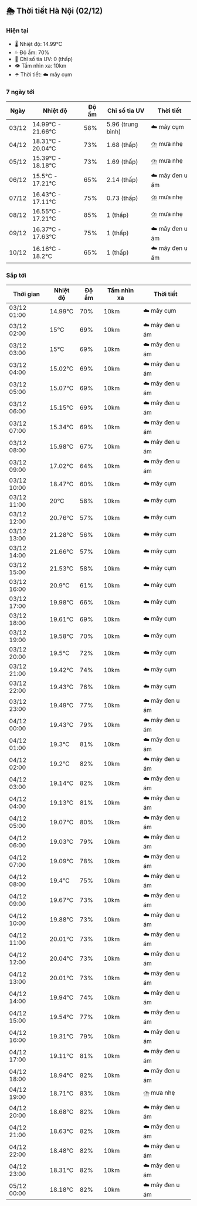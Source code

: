 ## 🌦️ Thời tiết Hà Nội (02/12)

### Hiện tại

- 🌡️ Nhiệt độ: 14.99℃
- 💦 Độ ẩm: 70%
- 🌟 Chỉ số tia UV: 0 (thấp)
- 👁️ Tầm nhìn xa: 10km
- ☂️ Thời tiết: ☁️ mây cụm

### 7 ngày tới

| Ngày | Nhiệt độ | Độ ẩm | Chỉ số tia UV | Thời tiết |
| --- | --- | --- | --- | --- |
| 03/12 | 14.99℃ - 21.66℃ | 58% | 5.96 (trung bình) | ☁️ mây cụm |
| 04/12 | 18.31℃ - 20.04℃ | 73% | 1.68 (thấp) | ⛈️ mưa nhẹ |
| 05/12 | 15.39℃ - 18.18℃ | 73% | 1.69 (thấp) | ⛈️ mưa nhẹ |
| 06/12 | 15.5℃ - 17.21℃ | 65% | 2.14 (thấp) | ☁️ mây đen u ám |
| 07/12 | 16.43℃ - 17.11℃ | 75% | 0.73 (thấp) | ⛈️ mưa nhẹ |
| 08/12 | 16.55℃ - 17.21℃ | 85% | 1 (thấp) | ⛈️ mưa nhẹ |
| 09/12 | 16.37℃ - 17.63℃ | 75% | 1 (thấp) | ☁️ mây đen u ám |
| 10/12 | 16.16℃ - 18.2℃ | 65% | 1 (thấp) | ☁️ mây đen u ám |

### Sắp tới

| Thời gian | Nhiệt độ | Độ ẩm | Tầm nhìn xa | Thời tiết |
| --- | --- | --- | --- | --- |
| 03/12 01:00 | 14.99℃ | 70% | 10km | ☁️ mây cụm |
| 03/12 02:00 | 15℃ | 69% | 10km | ☁️ mây đen u ám |
| 03/12 03:00 | 15℃ | 69% | 10km | ☁️ mây đen u ám |
| 03/12 04:00 | 15.02℃ | 69% | 10km | ☁️ mây đen u ám |
| 03/12 05:00 | 15.07℃ | 69% | 10km | ☁️ mây đen u ám |
| 03/12 06:00 | 15.15℃ | 69% | 10km | ☁️ mây đen u ám |
| 03/12 07:00 | 15.34℃ | 69% | 10km | ☁️ mây đen u ám |
| 03/12 08:00 | 15.98℃ | 67% | 10km | ☁️ mây đen u ám |
| 03/12 09:00 | 17.02℃ | 64% | 10km | ☁️ mây đen u ám |
| 03/12 10:00 | 18.47℃ | 60% | 10km | ☁️ mây cụm |
| 03/12 11:00 | 20℃ | 58% | 10km | ☁️ mây cụm |
| 03/12 12:00 | 20.76℃ | 57% | 10km | ☁️ mây cụm |
| 03/12 13:00 | 21.28℃ | 56% | 10km | ☁️ mây cụm |
| 03/12 14:00 | 21.66℃ | 57% | 10km | ☁️ mây cụm |
| 03/12 15:00 | 21.53℃ | 58% | 10km | ☁️ mây cụm |
| 03/12 16:00 | 20.9℃ | 61% | 10km | ☁️ mây cụm |
| 03/12 17:00 | 19.98℃ | 66% | 10km | ☁️ mây cụm |
| 03/12 18:00 | 19.61℃ | 69% | 10km | ☁️ mây cụm |
| 03/12 19:00 | 19.58℃ | 70% | 10km | ☁️ mây cụm |
| 03/12 20:00 | 19.5℃ | 72% | 10km | ☁️ mây cụm |
| 03/12 21:00 | 19.42℃ | 74% | 10km | ☁️ mây cụm |
| 03/12 22:00 | 19.43℃ | 76% | 10km | ☁️ mây cụm |
| 03/12 23:00 | 19.49℃ | 77% | 10km | ☁️ mây đen u ám |
| 04/12 00:00 | 19.43℃ | 79% | 10km | ☁️ mây đen u ám |
| 04/12 01:00 | 19.3℃ | 81% | 10km | ☁️ mây đen u ám |
| 04/12 02:00 | 19.2℃ | 82% | 10km | ☁️ mây đen u ám |
| 04/12 03:00 | 19.14℃ | 82% | 10km | ☁️ mây đen u ám |
| 04/12 04:00 | 19.13℃ | 81% | 10km | ☁️ mây đen u ám |
| 04/12 05:00 | 19.07℃ | 80% | 10km | ☁️ mây đen u ám |
| 04/12 06:00 | 19.03℃ | 79% | 10km | ☁️ mây đen u ám |
| 04/12 07:00 | 19.09℃ | 78% | 10km | ☁️ mây đen u ám |
| 04/12 08:00 | 19.4℃ | 75% | 10km | ☁️ mây đen u ám |
| 04/12 09:00 | 19.67℃ | 73% | 10km | ☁️ mây đen u ám |
| 04/12 10:00 | 19.88℃ | 73% | 10km | ☁️ mây đen u ám |
| 04/12 11:00 | 20.01℃ | 73% | 10km | ☁️ mây đen u ám |
| 04/12 12:00 | 20.04℃ | 73% | 10km | ☁️ mây đen u ám |
| 04/12 13:00 | 20.01℃ | 73% | 10km | ☁️ mây đen u ám |
| 04/12 14:00 | 19.94℃ | 74% | 10km | ☁️ mây đen u ám |
| 04/12 15:00 | 19.54℃ | 77% | 10km | ☁️ mây đen u ám |
| 04/12 16:00 | 19.31℃ | 79% | 10km | ☁️ mây đen u ám |
| 04/12 17:00 | 19.11℃ | 81% | 10km | ☁️ mây đen u ám |
| 04/12 18:00 | 18.94℃ | 82% | 10km | ☁️ mây đen u ám |
| 04/12 19:00 | 18.71℃ | 83% | 10km | ⛈️ mưa nhẹ |
| 04/12 20:00 | 18.68℃ | 82% | 10km | ☁️ mây đen u ám |
| 04/12 21:00 | 18.63℃ | 82% | 10km | ☁️ mây đen u ám |
| 04/12 22:00 | 18.48℃ | 82% | 10km | ☁️ mây đen u ám |
| 04/12 23:00 | 18.31℃ | 82% | 10km | ☁️ mây đen u ám |
| 05/12 00:00 | 18.18℃ | 82% | 10km | ☁️ mây đen u ám |
